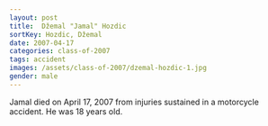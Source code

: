 ```yaml
---
layout: post
title:  Džemal "Jamal" Hozdic
sortKey: Hozdic, Džemal
date: 2007-04-17
categories: class-of-2007
tags: accident
images: /assets/class-of-2007/dzemal-hozdic-1.jpg
gender: male
---
```

Jamal died on April 17, 2007 from injuries sustained in a motorcycle accident. He was 18 years old.
